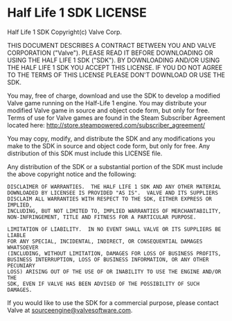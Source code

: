 Half Life 1 SDK LICENSE
======================

Half Life 1 SDK Copyright(c) Valve Corp.

THIS DOCUMENT DESCRIBES A CONTRACT BETWEEN YOU AND VALVE CORPORATION ("Valve").
PLEASE READ IT BEFORE DOWNLOADING OR USING THE HALF LIFE 1 SDK ("SDK"). BY
DOWNLOADING AND/OR USING THE HALF LIFE 1 SDK YOU ACCEPT THIS LICENSE. IF YOU DO
NOT AGREE TO THE TERMS OF THIS LICENSE PLEASE DON'T DOWNLOAD OR USE THE SDK.

You may, free of charge, download and use the SDK to develop a modified Valve
game running on the Half-Life 1 engine.  You may distribute your modified Valve
game in source and object code form, but only for free. Terms of use for Valve
games are found in the Steam Subscriber Agreement located here:
http://store.steampowered.com/subscriber_agreement/

You may copy, modify, and distribute the SDK and any modifications you make to
the SDK in source and object code form, but only for free.  Any distribution of
this SDK must include this LICENSE file.

Any distribution of the SDK or a substantial portion of the SDK must include
the above copyright notice and the following:

    DISCLAIMER OF WARRANTIES.  THE HALF LIFE 1 SDK AND ANY OTHER MATERIAL
    DOWNLOADED BY LICENSEE IS PROVIDED "AS IS".  VALVE AND ITS SUPPLIERS
    DISCLAIM ALL WARRANTIES WITH RESPECT TO THE SDK, EITHER EXPRESS OR IMPLIED,
    INCLUDING, BUT NOT LIMITED TO, IMPLIED WARRANTIES OF MERCHANTABILITY,
    NON-INFRINGEMENT, TITLE AND FITNESS FOR A PARTICULAR PURPOSE.

    LIMITATION OF LIABILITY.  IN NO EVENT SHALL VALVE OR ITS SUPPLIERS BE LIABLE
    FOR ANY SPECIAL, INCIDENTAL, INDIRECT, OR CONSEQUENTIAL DAMAGES WHATSOEVER
    (INCLUDING, WITHOUT LIMITATION, DAMAGES FOR LOSS OF BUSINESS PROFITS,
    BUSINESS INTERRUPTION, LOSS OF BUSINESS INFORMATION, OR ANY OTHER PECUNIARY
    LOSS) ARISING OUT OF THE USE OF OR INABILITY TO USE THE ENGINE AND/OR THE
    SDK, EVEN IF VALVE HAS BEEN ADVISED OF THE POSSIBILITY OF SUCH DAMAGES.


If you would like to use the SDK for a commercial purpose, please contact Valve
at sourceengine@valvesoftware.com.